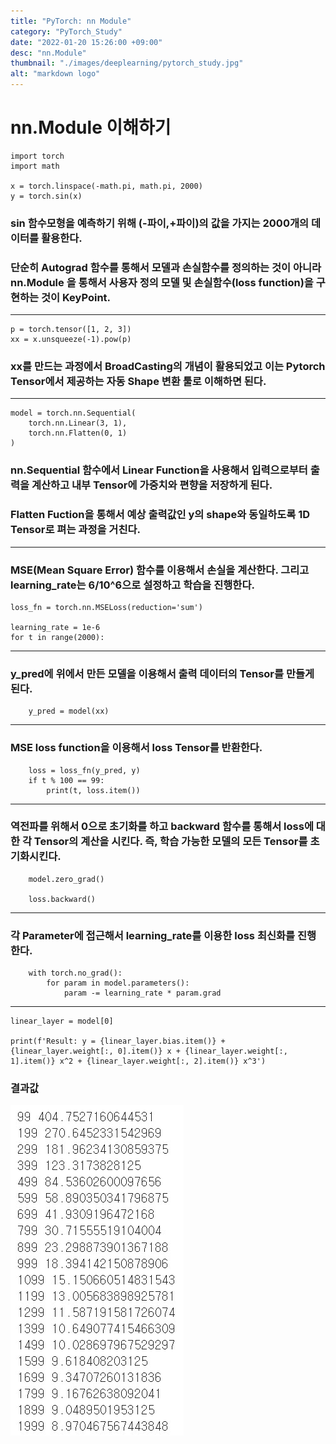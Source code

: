 ```yaml
---
title: "PyTorch: nn Module"
category: "PyTorch_Study"
date: "2022-01-20 15:26:00 +09:00"
desc: "nn.Module"
thumbnail: "./images/deeplearning/pytorch_study.jpg"
alt: "markdown logo"
---
```


# nn.Module 이해하기

    import torch
    import math

    x = torch.linspace(-math.pi, math.pi, 2000)
    y = torch.sin(x)

### sin 함수모형을 예측하기 위해 (-파이,+파이)의 값을 가지는 2000개의 데이터를 활용한다.

### 단순히 Autograd 함수를 통해서 모델과 손실함수를 정의하는 것이 아니라 nn.Module 을 통해서 사용자 정의 모델 및 손실함수(loss function)을 구현하는 것이 KeyPoint.

----

    p = torch.tensor([1, 2, 3])
    xx = x.unsqueeze(-1).pow(p)

### xx를 만드는 과정에서 BroadCasting의 개념이 활용되었고 이는 Pytorch Tensor에서 제공하는 자동 Shape 변환 툴로 이해하면 된다.
----
    model = torch.nn.Sequential(
        torch.nn.Linear(3, 1),
        torch.nn.Flatten(0, 1)
    )

### nn.Sequential 함수에서 Linear Function을 사용해서 입력으로부터 출력을 계산하고 내부 Tensor에 가중치와 편향을 저장하게 된다.

### Flatten Fuction을 통해서 예상 출력값인 y의 shape와 동일하도록 1D Tensor로 펴는 과정을 거친다.
---


### MSE(Mean Square Error) 함수를 이용해서 손실을 계산한다. 그리고 learning_rate는 6/10^6으로 설정하고 학습을 진행한다.

    loss_fn = torch.nn.MSELoss(reduction='sum')

    learning_rate = 1e-6
    for t in range(2000):
----
### y_pred에 위에서 만든 모델을 이용해서 출력 데이터의 Tensor를 만들게 된다.

        y_pred = model(xx)
----
### MSE loss function을 이용해서 loss Tensor를 반환한다.

        loss = loss_fn(y_pred, y)
        if t % 100 == 99:
            print(t, loss.item())
----
### 역전파를 위해서 0으로 초기화를 하고 backward 함수를 통해서 loss에 대한 각 Tensor의 계산을 시킨다. 즉, 학습 가능한 모델의 모든 Tensor를 초기화시킨다.

        model.zero_grad()

        loss.backward()
----
### 각 Parameter에 접근해서 learning_rate를 이용한 loss 최신화를 진행한다.

        with torch.no_grad():
            for param in model.parameters():
                param -= learning_rate * param.grad
----
    linear_layer = model[0]

    print(f'Result: y = {linear_layer.bias.item()} + {linear_layer.weight[:, 0].item()} x + {linear_layer.weight[:, 1].item()} x^2 + {linear_layer.weight[:, 2].item()} x^3')

### 결과값

![img](images/deeplearning/../deeplearning_img/pytorch1.jpg)
